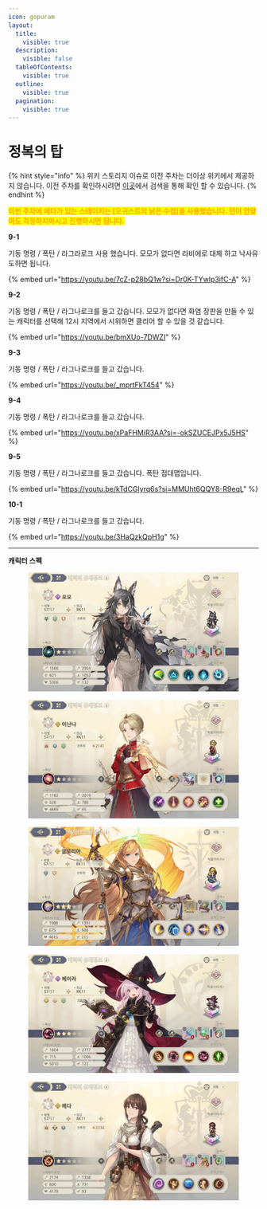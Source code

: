 ```yaml
---
icon: gopuram
layout:
  title:
    visible: true
  description:
    visible: false
  tableOfContents:
    visible: true
  outline:
    visible: true
  pagination:
    visible: true
---
```


# 정복의 탑

{% hint style="info" %}
위키 스토리지 이슈로 이전 주차는 더이상 위키에서 제공하지 않습니다. 이전 주차를 확인하시려면 [이곳](https://www.youtube.com/@sockr-b)에서 검색을 통해  확인 할 수 있습니다.
{% endhint %}

&#x20;<mark style="color:orange;">**이번 주차에 에다가 있는 스테이지는 \[오귀스트의 낡은 수첩]을 사용했습니다. 턴이 안맞아도 걱정하지마시고 진행하시면 됩니다.**</mark>

**9-1**

기동 명령 / 폭탄 / 라그라로크 사용 했습니다. 모모가 없다면 라비에로 대체 하고 낙사유도하면 됩니다.

{% embed url="https://youtu.be/7cZ-p28bQ1w?si=Dr0K-TYwlp3ifC-A" %}

**9-2**

기동 명령 / 폭탄 / 라그나로크를 들고 갔습니다. 모모가 없다면 화염 장판을 만들 수 있는 캐릭터를 선택해 12시 지역에서 시위하면 클리어 할 수 있을 것 같습니다.&#x20;

{% embed url="https://youtu.be/bmXUo-7DWZI" %}

**9-3**

기동 명령 / 폭탄 / 라그나로크를 들고 갔습니다.&#x20;

{% embed url="https://youtu.be/_mprtFkT454" %}

**9-4**

기동 명령 / 폭탄 / 라그나로크를 들고 갔습니다.&#x20;

{% embed url="https://youtu.be/xPaFHMiR3AA?si=-okSZUCEJPx5J5HS" %}

**9-5**

기동 명령 / 폭탄 / 라그나로크를 들고 갔습니다.  폭탄 접대맵입니다.

{% embed url="https://youtu.be/kTdCGlyrq6s?si=MMUht6QQY8-R9eqL" %}

**10-1**

기동 명령 / 폭탄 / 라그나로크를 들고 갔습니다. &#x20;

{% embed url="https://youtu.be/3HaQzkQpH1g" %}



***

**캐릭터 스펙**

<figure><img src="../.gitbook/assets/제목 없음.jpg" alt=""><figcaption></figcaption></figure>

<figure><img src="../.gitbook/assets/5 (2).jpg" alt=""><figcaption></figcaption></figure>

<figure><img src="../.gitbook/assets/4 (1).jpg" alt=""><figcaption></figcaption></figure>

<figure><img src="../.gitbook/assets/2 (1).jpg" alt=""><figcaption></figcaption></figure>

<figure><img src="../.gitbook/assets/5 (1).jpg" alt=""><figcaption></figcaption></figure>
